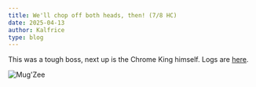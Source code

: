 ```yaml
---
title: We'll chop off both heads, then! (7/8 HC)
date: 2025-04-13
author: Kalfrice
type: blog
---
```


This was a tough boss, next up is the Chrome King himself.
Logs are [here](https://www.warcraftlogs.com/reports/37AkWz9QyvBM4n8N?fight=10).

![Mug'Zee](/posts/2025-04-13-mugzee/mugzee.jpg)

<!--more-->

